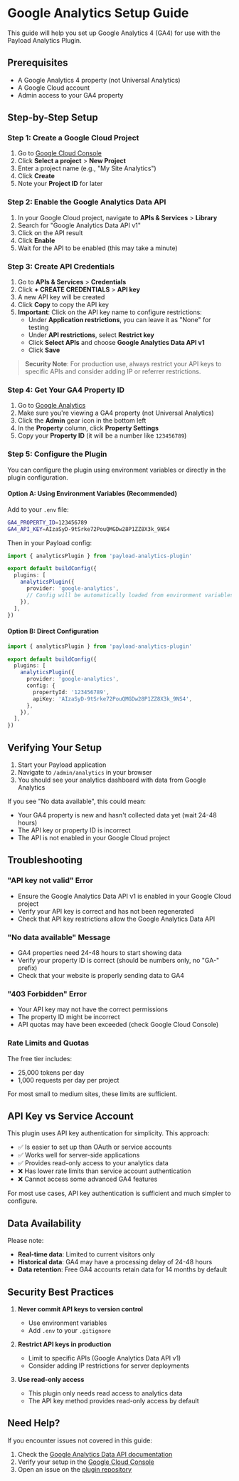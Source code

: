 # Google Analytics Setup Guide

This guide will help you set up Google Analytics 4 (GA4) for use with the Payload Analytics Plugin.

## Prerequisites

- A Google Analytics 4 property (not Universal Analytics)
- A Google Cloud account
- Admin access to your GA4 property

## Step-by-Step Setup

### Step 1: Create a Google Cloud Project

1. Go to [Google Cloud Console](https://console.cloud.google.com/)
2. Click **Select a project** > **New Project**
3. Enter a project name (e.g., "My Site Analytics")
4. Click **Create**
5. Note your **Project ID** for later

### Step 2: Enable the Google Analytics Data API

1. In your Google Cloud project, navigate to **APIs & Services** > **Library**
2. Search for "Google Analytics Data API v1"
3. Click on the API result
4. Click **Enable**
5. Wait for the API to be enabled (this may take a minute)

### Step 3: Create API Credentials

1. Go to **APIs & Services** > **Credentials**
2. Click **+ CREATE CREDENTIALS** > **API key**
3. A new API key will be created
4. Click **Copy** to copy the API key
5. **Important**: Click on the API key name to configure restrictions:
   - Under **Application restrictions**, you can leave it as "None" for testing
   - Under **API restrictions**, select **Restrict key**
   - Click **Select APIs** and choose **Google Analytics Data API v1**
   - Click **Save**

> **Security Note**: For production use, always restrict your API keys to specific APIs and consider adding IP or referrer restrictions.

### Step 4: Get Your GA4 Property ID

1. Go to [Google Analytics](https://analytics.google.com/)
2. Make sure you're viewing a GA4 property (not Universal Analytics)
3. Click the **Admin** gear icon in the bottom left
4. In the **Property** column, click **Property Settings**
5. Copy your **Property ID** (it will be a number like `123456789`)

### Step 5: Configure the Plugin

You can configure the plugin using environment variables or directly in the plugin configuration.

#### Option A: Using Environment Variables (Recommended)

Add to your `.env` file:
```bash
GA4_PROPERTY_ID=123456789
GA4_API_KEY=AIzaSyD-9tSrke72PouQMGDw28P1ZZ8X3k_9NS4
```

Then in your Payload config:
```typescript
import { analyticsPlugin } from 'payload-analytics-plugin'

export default buildConfig({
  plugins: [
    analyticsPlugin({
      provider: 'google-analytics',
      // Config will be automatically loaded from environment variables
    }),
  ],
})
```

#### Option B: Direct Configuration

```typescript
import { analyticsPlugin } from 'payload-analytics-plugin'

export default buildConfig({
  plugins: [
    analyticsPlugin({
      provider: 'google-analytics',
      config: {
        propertyId: '123456789',
        apiKey: 'AIzaSyD-9tSrke72PouQMGDw28P1ZZ8X3k_9NS4',
      },
    }),
  ],
})
```

## Verifying Your Setup

1. Start your Payload application
2. Navigate to `/admin/analytics` in your browser
3. You should see your analytics dashboard with data from Google Analytics

If you see "No data available", this could mean:
- Your GA4 property is new and hasn't collected data yet (wait 24-48 hours)
- The API key or property ID is incorrect
- The API is not enabled in your Google Cloud project

## Troubleshooting

### "API key not valid" Error
- Ensure the Google Analytics Data API v1 is enabled in your Google Cloud project
- Verify your API key is correct and has not been regenerated
- Check that API key restrictions allow the Google Analytics Data API

### "No data available" Message
- GA4 properties need 24-48 hours to start showing data
- Verify your property ID is correct (should be numbers only, no "GA-" prefix)
- Check that your website is properly sending data to GA4

### "403 Forbidden" Error
- Your API key may not have the correct permissions
- The property ID might be incorrect
- API quotas may have been exceeded (check Google Cloud Console)

### Rate Limits and Quotas
The free tier includes:
- 25,000 tokens per day
- 1,000 requests per day per project

For most small to medium sites, these limits are sufficient.

## API Key vs Service Account

This plugin uses API key authentication for simplicity. This approach:
- ✅ Is easier to set up than OAuth or service accounts
- ✅ Works well for server-side applications
- ✅ Provides read-only access to your analytics data
- ❌ Has lower rate limits than service account authentication
- ❌ Cannot access some advanced GA4 features

For most use cases, API key authentication is sufficient and much simpler to configure.

## Data Availability

Please note:
- **Real-time data**: Limited to current visitors only
- **Historical data**: GA4 may have a processing delay of 24-48 hours
- **Data retention**: Free GA4 accounts retain data for 14 months by default

## Security Best Practices

1. **Never commit API keys to version control**
   - Use environment variables
   - Add `.env` to your `.gitignore`

2. **Restrict API keys in production**
   - Limit to specific APIs (Google Analytics Data API v1)
   - Consider adding IP restrictions for server deployments

3. **Use read-only access**
   - This plugin only needs read access to analytics data
   - The API key method provides read-only access by default

## Need Help?

If you encounter issues not covered in this guide:
1. Check the [Google Analytics Data API documentation](https://developers.google.com/analytics/devguides/reporting/data/v1)
2. Verify your setup in the [Google Cloud Console](https://console.cloud.google.com/)
3. Open an issue on the [plugin repository](https://github.com/nlvcodes/payload-analytics/issues)